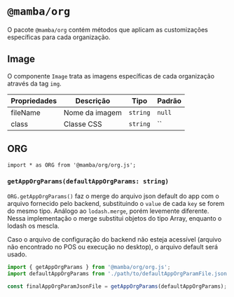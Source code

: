 # `@mamba/org`

O pacote `@mamba/org` contém métodos que aplicam as customizações específicas para cada organização.

## Image

O componente `Image` trata as imagens específicas de cada organização através da tag `img`.

| Propriedades | Descrição                  | Tipo       | Padrão      |
| ------------ | -------------------------- | ---------- | ----------- |
| fileName     | Nome da imagem             | `string`   | `null`      |
| class        | Classe CSS                 | `string`   | ``          |

## ORG

`import * as ORG from '@mamba/org/org.js';`

### `getAppOrgParams(defaultAppOrgParams: string)`

`ORG.getAppOrgParams()` faz o merge do arquivo json default do app com o arquivo fornecido pelo backend, substituindo o `value` de cada `key` se forem do mesmo tipo. Análogo ao `lodash.merge`, porém levemente diferente. Nessa implementação o merge substitui objetos do tipo Array, enquanto o lodash os mescla.

Caso o arquivo de configuração do backend não esteja acessível (arquivo não encontrado no POS ou execução no desktop), o arquivo default será usado.

```js
import { getAppOrgParams } from '@mamba/org/org.js';
import defaultAppOrgParams from './path/to/defaultAppOrgParamFile.json';

const finalAppOrgParamJsonFile = getAppOrgParams(defaultAppOrgParams);
```
